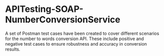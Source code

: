 # APITesting-SOAP-NumberConversionService
A set of Postman test cases have been created to cover different scenarios for the number to words conversion API. These include positive and negative test cases to ensure robustness and accuracy in conversion results.
